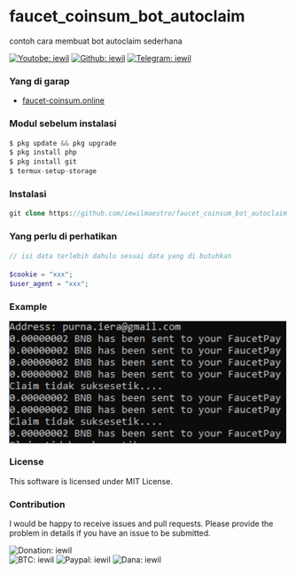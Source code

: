 # faucet_coinsum_bot_autoclaim
contoh cara membuat bot autoclaim sederhana

[![Youtobe: iewil](https://img.shields.io/youtube/channel/subscribers/UCvBSqRaT6nsPvtl8m6GaQpg?style=social)](https://youtube.com/c/iewil)
[![Github: iewil](https://img.shields.io/github/followers/iewilmaestro?style=social)](https://github.com/iewilmaestro)
[![Telegram: iewil](https://img.shields.io/badge/Telegram-Iewil-green?style=social&logo=Telegram)](https://t.me/iewil57)
<br>

### Yang di garap
- [faucet-coinsum.online](https://faucet-coinsum.online/?r=65)

### Modul sebelum instalasi
```php
$ pkg update && pkg upgrade
$ pkg install php
$ pkg install git
$ termux-setup-storage
```

### Instalasi
```php
git clone https://github.com/iewilmaestro/faucet_coinsum_bot_autoclaim
```
### Yang perlu di perhatikan
```php
// isi data terlebih dahulu sesuai data yang di butuhkan

$cookie = "xxx";
$user_agent = "xxx";

```
### Example
<img align='center' src="https://github.com/iewilmaestro/faucet_coinsum_bot_autoclaim/blob/main/auto.png" width="500" title="example">

### License
This software is licensed under MIT License.

### Contribution
I would be happy to receive issues and pull requests. Please provide the problem in details if you have an issue to be submitted.

![Donation: iewil](https://img.shields.io/badge/💰-Donation-blue?style=flat-square)<br>
![BTC: iewil](https://img.shields.io/badge/BTC-18jswG2t9EZrnHju5dyiYw1yGbkcrTSgJg-blue?style=flat-square&logo=bitcoin)
![Paypal: iewil](https://img.shields.io/badge/Paypal-Purna.iera@gmail.com-blue?style=flat-square&logo=paypal)
![Dana: iewil](https://img.shields.io/badge/Dana-085819008551-blue?style=flat-square&logo=idr)
